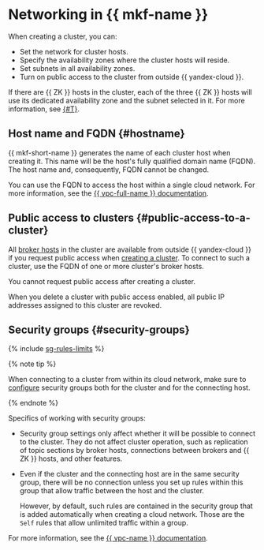 # Networking in {{ mkf-name }}


When creating a cluster, you can:

* Set the network for cluster hosts.
* Specify the availability zones where the cluster hosts will reside.
* Set subnets in all availability zones.
* Turn on public access to the cluster from outside {{ yandex-cloud }}.

If there are {{ ZK }} hosts in the cluster, each of the three {{ ZK }} hosts will use its dedicated availability zone and the subnet selected in it. For more information, see [{#T}](../concepts/index.md).


## Host name and FQDN {#hostname}

{{ mkf-short-name }} generates the name of each cluster host when creating it. This name will be the host's fully qualified domain name (FQDN). The host name and, consequently, FQDN cannot be changed.


You can use the FQDN to access the host within a single cloud network. For more information, see the [{{ vpc-full-name }} documentation](../../vpc/).

## Public access to clusters {#public-access-to-a-cluster}

All [broker hosts](brokers.md) in the cluster are available from outside {{ yandex-cloud }} if you request public access when [creating a cluster](../operations/cluster-create.md). To connect to such a cluster, use the FQDN of one or more cluster's broker hosts.

You cannot request public access after creating a cluster.

When you delete a cluster with public access enabled, all public IP addresses assigned to this cluster are revoked.

## Security groups {#security-groups}

{% include [sg-rules-limits](../../_includes/mdb/sg-rules-limits.md) %}

{% note tip %}

When connecting to a cluster from within its cloud network, make sure to [configure](../operations/connect.md#configuring-security-groups) security groups both for the cluster and for the connecting host.

{% endnote %}

Specifics of working with security groups:

* Security group settings only affect whether it will be possible to connect to the cluster. They do not affect cluster operation, such as replication of topic sections by broker hosts, connections between brokers and {{ ZK }} hosts, and other features.

* Even if the cluster and the connecting host are in the same security group, there will be no connection unless you set up rules within this group that allow traffic between the host and the cluster.

   However, by default, such rules are contained in the security group that is added automatically when creating a cloud network. Those are the `Self` rules that allow unlimited traffic within a group.

For more information, see the [{{ vpc-name }} documentation](../../vpc/concepts/security-groups.md).

